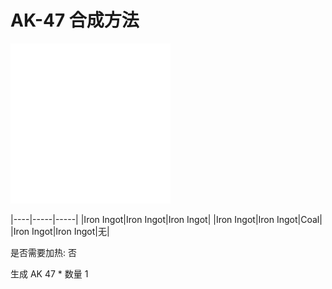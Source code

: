 # AK-47 合成方法

![Icon](364206cb355dcf7479b2cdec20b8ec68.png)

|----|-----|-----|
|Iron Ingot|Iron Ingot|Iron Ingot|
|Iron Ingot|Iron Ingot|Coal|
|Iron Ingot|Iron Ingot|无|

是否需要加热: 否

生成 AK 47 \* 数量 1
<br/> <br/> <br/> 

